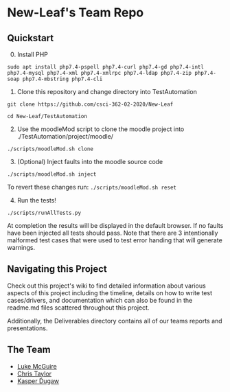 # New-Leaf's Team Repo

## Quickstart

0. Install PHP

`sudo apt install php7.4-pspell php7.4-curl php7.4-gd php7.4-intl php7.4-mysql php7.4-xml php7.4-xmlrpc php7.4-ldap php7.4-zip php7.4-soap php7.4-mbstring php7.4-cli`

1. Clone this repository and change directory into TestAutomation

`git clone https://github.com/csci-362-02-2020/New-Leaf`

`cd New-Leaf/TestAutomation`

2. Use the moodleMod script to clone the moodle project into ./TestAutomation/project/moodle/

`./scripts/moodleMod.sh clone`

3. (Optional) Inject faults into the moodle source code

`./scripts/moodleMod.sh inject`

To revert these changes run: `./scripts/moodleMod.sh reset`

4. Run the tests!

`./scripts/runAllTests.py`

At completion the results will be displayed in the default browser. If no faults have been injected all tests should pass. Note that there are 3 intentionally malformed test cases that were used to test error handing that will generate warnings.

## Navigating this Project

Check out this project's wiki to find detailed information about various aspects of this project including the timeline, details on how to write test cases/drivers, and documentation which can also be found in the readme.md files scattered throughout this project.

Additionally, the Deliverables directory contains all of our teams reports and presentations.

## The Team
- [Luke McGuire](https://github.com/lukem1)
- [Chris Taylor](https://github.com/chris-m-taylor)
- [Kasper Dugaw](https://github.com/cafeheart)
